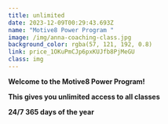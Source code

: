 ```yaml
---
title: unlimited
date: 2023-12-09T00:29:43.693Z
name: "Motive8 Power Program "
image: /img/anna-coaching-class.jpg
background_color: rgba(57, 121, 192, 0.8)
link: price_1OKuPmCJp6pxKUJfb8PjMeGU
class: img
---
```

**Welcome to the Motive8 Power Program!** 

**This gives you unlimited access to all classes** 

**24/7 365 days of the year**
